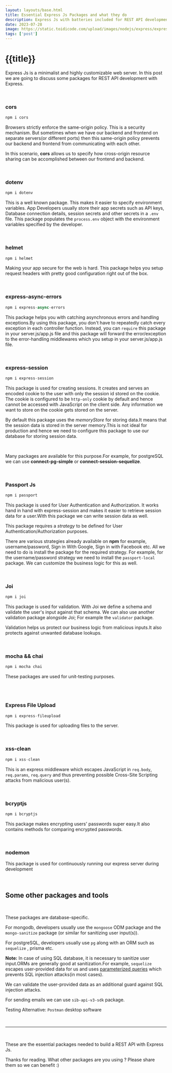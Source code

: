 ```yaml
---
layout: layouts/base.html
title: Essential Express Js Packages and what they do
description: Express Js with batteries included for REST API development.
date: 2023-07-28
image: https://static.toidicode.com/upload/images/nodejs/express/express-framework.png
tags: ['post']
---
```


<h1 style="font-family:Verdana,sans-serif">{{title}}</h1>

Express Js is a minimalist and highly customizable web server. In this post we are going to discuss some packages for REST API development with Express.

<br>

### cors

```js
npm i cors
```

Browsers strictly enforce the same-origin policy. This is a security mechanism. But sometimes when we have our backend and frontend on separate servers(or different ports) then this same-origin policy prevents our backend and frontend from communicating with each other.

In this scenario, **cors** allows us to specify how cross-origin resource sharing can be accomplished between our frontend and backend.

<br>

### dotenv

```js
npm i dotenv
```

This is a well known package. This makes it easier to specify environment variables. App Developers usually store their app secrets such as API keys, Database connection details, session secrets and other secrets in a `.env` file. This package populates the `process.env` object with the environment variables specified by the developer.

<br>

### helmet

```js
npm i helmet
```

Making your app secure for the web is hard. This package helps you setup request headers with pretty good configuration right out of the box.

<br>

### express-async-errors

```js
npm i express-async-errors
```

This package helps you with catching asynchronous errors and handling exceptions.By using this package, you don't have to repeatedly catch every exception in each controller function. Instead, you can `require` this package in your server.js/app.js file and this package will forward the error/exception to the error-handling middlewares which you setup in your server.js/app.js file.

<br>

### express-session

```js
npm i express-session
```

This package is used for creating sessions. It creates and serves an encoded cookie to the user with only the session id stored on the cookie. The cookie is configured to be `http-only` cookie by default and hence cannot be accessed with JavaScript on the client side. Any information we want to store on the cookie gets stored on the server.

By default this package uses the _memoryStore_ for storing data.It means that the session data is stored in the server memory.This is not ideal for production and hence we need to configure this package to use our database for storing session data.

<br>

Many packages are available for this purpose.For example, for postgreSQL we can use **connect-pg-simple** or **connect-session-sequelize**.

<br>

### Passport Js

```js
npm i passport
```

This package is used for User Authentication and Authorization. It works hand in hand with express-session and makes it easier to retrieve session data for a user.With this package we can write session data as well.

This package requires a _strategy_ to be defined for User Authentication/Authorization purposes.

There are various strategies already available on **npm** for example, username/password, Sign in With Google, Sign in with Facebook etc. All we need to do is install the package for the required strategy. For example, for the username/password strategy we need to install the `passport-local` package. We can customize the business logic for this as well.

<br>

### Joi

```js
npm i joi
```

This package is used for validation. With Joi we define a schema and validate the user's input against that schema. We can also use another validation package alongside Joi; For example the `validator` package.

Validation helps us protect our business logic from malicious inputs.It also protects against unwanted database lookups.

<br>

### mocha && chai

```js
npm i mocha chai
```

These packages are used for unit-testing purposes.

<br>

<br>

### Express File Upload

```js
npm i express-fileupload
```

This package is used for uploading files to the server.

<br>

### xss-clean

```js
npm i xss-clean
```

This is an express middleware which escapes JavaScript in `req.body`, `req.params`, `req.query` and thus preventing possible Cross-Site Scripting attacks from malicious user(s).

<br>

### bcryptjs

```js
npm i bcryptjs
```

This package makes encrypting users' passwords super easy.It also contains methods for comparing encrypted passwords.

<br>

### nodemon

This package is used for continuously running our express server during development

<br>

## Some other packages and tools

<br>

These packages are database-specific.

For mongodb, developers usually use the `mongoose` ODM package and the `mongo-sanitize` package (or similar for sanitizing user input(s)).

For postgreSQL, developers usually use `pg` along with an ORM such as `sequelize` , prisma etc.

**Note:** In case of using SQL database, it is necessary to sanitize user input.ORMs are generally good at sanitization.For example, `sequelize` escapes user-provided data for us and uses [parameterized queries](`https://node-postgres.com/features/queries#Parameterized%20query) which prevents SQL injection attacks(in most cases).

We can validate the user-provided data as an additional guard against SQL injection attacks.

For sending emails we can use `sib-api-v3-sdk` package.

Testing Alternative: `Postman` desktop software

<br>

<hr>

<br>

These are the essential packages needed to build a REST API with Express Js.

Thanks for reading. What other packages are you using ? Please share them so we can benefit :)
